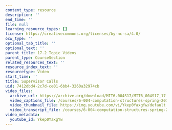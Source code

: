 ```yaml
---
content_type: resource
description: ''
end_time: ''
file: null
learning_resource_types: []
license: https://creativecommons.org/licenses/by-nc-sa/4.0/
ocw_type: ''
optional_tab_title: ''
optional_text: ''
parent_title: 17.2 Topic Videos
parent_type: CourseSection
related_resources_text: ''
resource_index_text: ''
resourcetype: Video
start_time: ''
title: Supervisor Calls
uid: 7412dbd4-2c7d-ce01-6bb4-3260a32974cb
video_files:
  archive_url: https://archive.org/download/MIT6.004S17/MIT6_004S17_17-02-05_300k.mp4
  video_captions_file: /courses/6-004-computation-structures-spring-2017/4cb95181de385be1b472fd02db7ea2dd_Ykep0YaxgYw.vtt
  video_thumbnail_file: https://img.youtube.com/vi/Ykep0YaxgYw/default.jpg
  video_transcript_file: /courses/6-004-computation-structures-spring-2017/be1541dfc16190f5c99ed30473d39ccf_Ykep0YaxgYw.pdf
video_metadata:
  youtube_id: Ykep0YaxgYw
---
```

